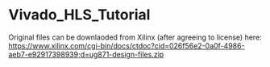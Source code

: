 # Vivado_HLS_Tutorial

Original files can be downlaoded from Xilinx (after agreeing to license) here: https://www.xilinx.com/cgi-bin/docs/ctdoc?cid=026f56e2-0a0f-4986-aeb7-e92917398939;d=ug871-design-files.zip

